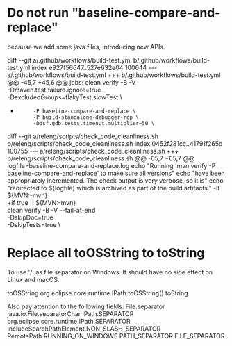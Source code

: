 
# Do not run "baseline-compare-and-replace"
because we add some java files, introducing new APIs.

diff --git a/.github/workflows/build-test.yml b/.github/workflows/build-test.yml
index e927f56647..527e632e04 100644
--- a/.github/workflows/build-test.yml
+++ b/.github/workflows/build-test.yml
@@ -45,7 +45,6 @@ jobs:
           clean verify -B -V \
           -Dmaven.test.failure.ignore=true \
           -DexcludedGroups=flakyTest,slowTest \
-          -P baseline-compare-and-replace \
           -P build-standalone-debugger-rcp \
           -Ddsf.gdb.tests.timeout.multiplier=50 \
		   

diff --git a/releng/scripts/check_code_cleanliness.sh b/releng/scripts/check_code_cleanliness.sh
index 0452f281cc..41791f265d 100755
--- a/releng/scripts/check_code_cleanliness.sh
+++ b/releng/scripts/check_code_cleanliness.sh
@@ -65,7 +65,7 @@ logfile=baseline-compare-and-replace.log
 echo "Running 'mvn verify -P baseline-compare-and-replace' to make sure all versions"
 echo "have been appropriately incremented. The check output is very verbose, so it is"
 echo "redirected to ${logfile} which is archived as part of the build artifacts."
-if ${MVN:-mvn} \
+if true || ${MVN:-mvn} \
         clean verify -B -V --fail-at-end \
         -DskipDoc=true \
         -DskipTests=true \


# Replace all toOSString to toString
To use '/' as file separator on Windows. It should have no side effect on Linux and macOS.

toOSString   org.eclipse.core.runtime.IPath.toOSString()
toString

Also pay attention to the following fields:
File.separator       java.io.File.separatorChar
IPath.SEPARATOR      org.eclipse.core.runtime.IPath.SEPARATOR
IncludeSearchPathElement.NON_SLASH_SEPARATOR
RemotePath.RUNNING_ON_WINDOWS
PATH_SEPARATOR
FILE_SEPARATOR




